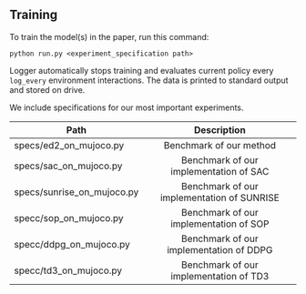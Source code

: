 ## Training
To train the model(s) in the paper, run this command:

```train
python run.py <experiment_specification path>
```

Logger automatically stops training and evaluates current policy every `log_every` environment interactions. The data is printed to standard output and stored on drive.

We include specifications for our most important experiments.

| Path        | Description           |
| ------------- |:-------------:|
| specs/ed2_on_mujoco.py | Benchmark of our method | 
| specs/sac_on_mujoco.py | Benchmark of our implementation of SAC |
| specs/sunrise_on_mujoco.py | Benchmark of our implementation of SUNRISE |
| specc/sop_on_mujoco.py | Benchmark of our implementation of SOP |
| specc/ddpg_on_mujoco.py | Benchmark of our implementation of DDPG |
| specc/td3_on_mujoco.py | Benchmark of our implementation of TD3 |
